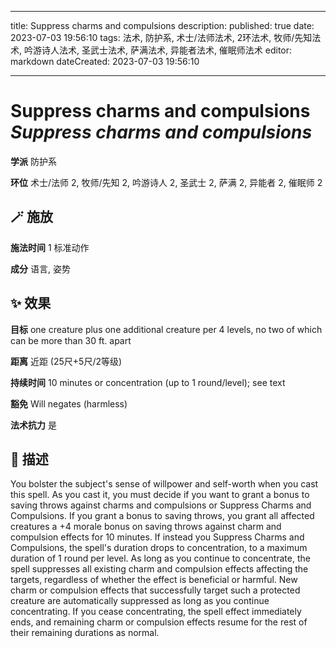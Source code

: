 
---
title: Suppress charms and compulsions
description: 
published: true
date: 2023-07-03 19:56:10
tags: 法术, 防护系, 术士/法师法术, 2环法术, 牧师/先知法术, 吟游诗人法术, 圣武士法术, 萨满法术, 异能者法术, 催眠师法术
editor: markdown
dateCreated: 2023-07-03 19:56:10

---

# **Suppress charms and compulsions** *Suppress charms and compulsions*

**学派** 防护系 

**环位** 术士/法师 2, 牧师/先知 2, 吟游诗人 2, 圣武士 2, 萨满 2, 异能者 2, 催眠师 2

## 🪄 施放

**施法时间** 1 标准动作

**成分** 语言, 姿势

## ✨ 效果 

**目标** one creature plus one additional creature per 4 levels, no two of which can be more than 30 ft. apart 

**距离** 近距 (25尺+5尺/2等级)  

**持续时间** 10 minutes or concentration (up to 1 round/level); see text 

**豁免** Will negates (harmless)

**法术抗力** 是

## 📖 描述

You bolster the subject's sense of willpower and self-worth when you cast this spell. As you cast it, you must decide if you want to grant a bonus to saving throws against charms and compulsions or Suppress Charms and Compulsions. If you grant a bonus to saving throws, you grant all affected creatures a +4 morale bonus on saving throws against charm and compulsion effects for 10 minutes. If instead you Suppress Charms and Compulsions, the spell's duration drops to concentration, to a maximum duration of 1 round per level. As long as you continue to concentrate, the spell suppresses all existing charm and compulsion effects affecting the targets, regardless of whether the effect is beneficial or harmful. New charm or compulsion effects that successfully target such a protected creature are automatically suppressed as long as you continue concentrating. If you cease concentrating, the spell effect immediately ends, and remaining charm or compulsion effects resume for the rest of their remaining durations as normal.
    
